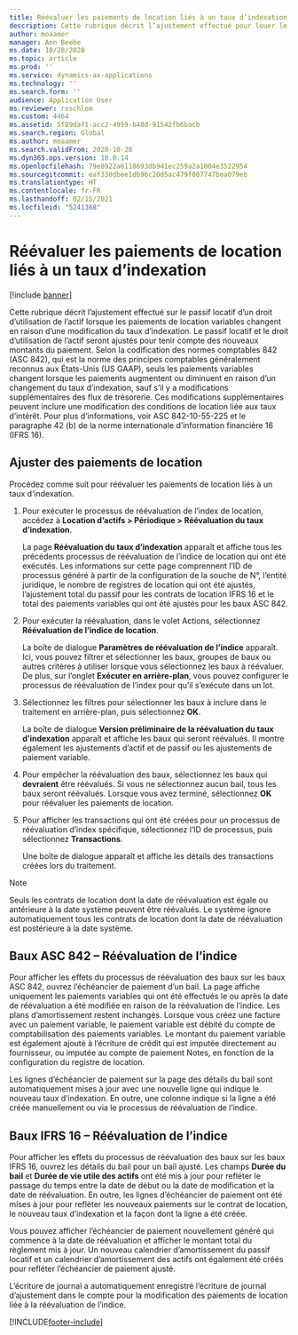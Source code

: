 ```yaml
---
title: Réévaluer les paiements de location liés à un taux d’indexation
description: Cette rubrique décrit l’ajustement effectué pour louer le passif d’un droit d’utilisation de l’actif lorsque les paiements de location variables changent en raison d’une modification du taux d’indexation.
author: moaamer
manager: Ann Beebe
ms.date: 10/28/2020
ms.topic: article
ms.prod: ''
ms.service: dynamics-ax-applications
ms.technology: ''
ms.search.form: ''
audience: Application User
ms.reviewer: roschlom
ms.custom: 4464
ms.assetid: 5f89daf1-acc2-4959-b48d-91542fb6bacb
ms.search.region: Global
ms.author: moaamer
ms.search.validFrom: 2020-10-28
ms.dyn365.ops.version: 10.0.14
ms.openlocfilehash: 79e8922a6118693db941ec259a2a1004e3522954
ms.sourcegitcommit: eaf330dbee1db96c20d5ac479f007747bea079eb
ms.translationtype: HT
ms.contentlocale: fr-FR
ms.lasthandoff: 02/15/2021
ms.locfileid: "5241368"
---
```

# <a name="revalue-lease-payments-that-are-linked-to-an-index-rate"></a>Réévaluer les paiements de location liés à un taux d’indexation

[!include [banner](../includes/banner.md)]

Cette rubrique décrit l’ajustement effectué sur le passif locatif d’un droit d’utilisation de l’actif lorsque les paiements de location variables changent en raison d’une modification du taux d’indexation. Le passif locatif et le droit d’utilisation de l’actif seront ajustés pour tenir compte des nouveaux montants du paiement. Selon la codification des normes comptables 842 (ASC 842), qui est la norme des principes comptables généralement reconnus aux États-Unis (US GAAP), seuls les paiements variables changent lorsque les paiements augmentent ou diminuent en raison d’un changement du taux d’indexation, sauf s’il y a modifications supplémentaires des flux de trésorerie. Ces modifications supplémentaires peuvent inclure une modification des conditions de location liée aux taux d’intérêt. Pour plus d’informations, voir ASC 842-10-55-225 et le paragraphe 42 (b) de la norme internationale d’information financière 16 (IFRS 16).

## <a name="adjust-lease-payments"></a>Ajuster des paiements de location

Procédez comme suit pour réévaluer les paiements de location liés à un taux d’indexation.

1. Pour exécuter le processus de réévaluation de l’index de location, accédez à **Location d’actifs \> Périodique \> Réévaluation du taux d’indexation**.

    La page **Réévaluation du taux d’indexation** apparaît et affiche tous les précédents processus de réévaluation de l’indice de location qui ont été exécutés. Les informations sur cette page comprennent l’ID de processus généré à partir de la configuration de la souche de N°, l’entité juridique, le nombre de registres de location qui ont été ajustés, l’ajustement total du passif pour les contrats de location IFRS 16 et le total des paiements variables qui ont été ajustés pour les baux ASC 842.

2. Pour exécuter la réévaluation, dans le volet Actions, sélectionnez **Réévaluation de l’indice de location**.

    La boîte de dialogue **Paramètres de réévaluation de l’indice** apparaît. Ici, vous pouvez filtrer et sélectionner les baux, groupes de baux ou autres critères à utiliser lorsque vous sélectionnez les baux à réévaluer. De plus, sur l’onglet **Exécuter en arrière-plan**, vous pouvez configurer le processus de réévaluation de l’index pour qu’il s’exécute dans un lot.

4. Sélectionnez les filtres pour sélectionner les baux à inclure dans le traitement en arrière-plan, puis sélectionnez **OK**.

    La boîte de dialogue **Version préliminaire de la réévaluation du taux d’indexation** apparaît et affiche les baux qui seront réévalués. Il montre également les ajustements d’actif et de passif ou les ajustements de paiement variable.
    
5. Pour empêcher la réévaluation des baux, sélectionnez les baux qui **devraient** être réévalués. Si vous ne sélectionnez aucun bail, tous les baux seront réévalués. Lorsque vous avez terminé, sélectionnez **OK** pour réévaluer les paiements de location.
6. Pour afficher les transactions qui ont été créées pour un processus de réévaluation d’index spécifique, sélectionnez l’ID de processus, puis sélectionnez **Transactions**.

    Une boîte de dialogue apparaît et affiche les détails des transactions créées lors du traitement.

> [!NOTE]
> Seuls les contrats de location dont la date de réévaluation est égale ou antérieure à la date système peuvent être réévalués. Le système ignore automatiquement tous les contrats de location dont la date de réévaluation est postérieure à la date système.

## <a name="asc-842-leases--index-revaluation"></a>Baux ASC 842 – Réévaluation de l’indice

Pour afficher les effets du processus de réévaluation des baux sur les baux ASC 842, ouvrez l’échéancier de paiement d’un bail. La page affiche uniquement les paiements variables qui ont été effectués le ou après la date de réévaluation a été modifiée en raison de la réévaluation de l’indice. Les plans d’amortissement restent inchangés. Lorsque vous créez une facture avec un paiement variable, le paiement variable est débité du compte de comptabilisation des paiements variables. Le montant du paiement variable est également ajouté à l’écriture de crédit qui est imputée directement au fournisseur, ou imputée au compte de paiement Notes, en fonction de la configuration du registre de location.

Les lignes d’échéancier de paiement sur la page des détails du bail sont automatiquement mises à jour avec une nouvelle ligne qui indique le nouveau taux d’indexation. En outre, une colonne indique si la ligne a été créée manuellement ou via le processus de réévaluation de l’indice.

## <a name="ifrs-16-leases--index-revaluation"></a>Baux IFRS 16 – Réévaluation de l’indice

Pour afficher les effets du processus de réévaluation des baux sur les baux IFRS 16, ouvrez les détails du bail pour un bail ajusté. Les champs **Durée du bail** et **Durée de vie utile des actifs** ont été mis à jour pour refléter le passage du temps entre la date de début ou la date de modification et la date de réévaluation. En outre, les lignes d’échéancier de paiement ont été mises à jour pour refléter les nouveaux paiements sur le contrat de location, le nouveau taux d’indexation et la façon dont la ligne a été créée.

Vous pouvez afficher l’échéancier de paiement nouvellement généré qui commence à la date de réévaluation et afficher le montant total du règlement mis à jour. Un nouveau calendrier d’amortissement du passif locatif et un calendrier d’amortissement des actifs ont également été créés pour refléter l’échéancier de paiement ajusté.

L’écriture de journal a automatiquement enregistré l’écriture de journal d’ajustement dans le compte pour la modification des paiements de location liée à la réévaluation de l’indice.


[!INCLUDE[footer-include](../../includes/footer-banner.md)]